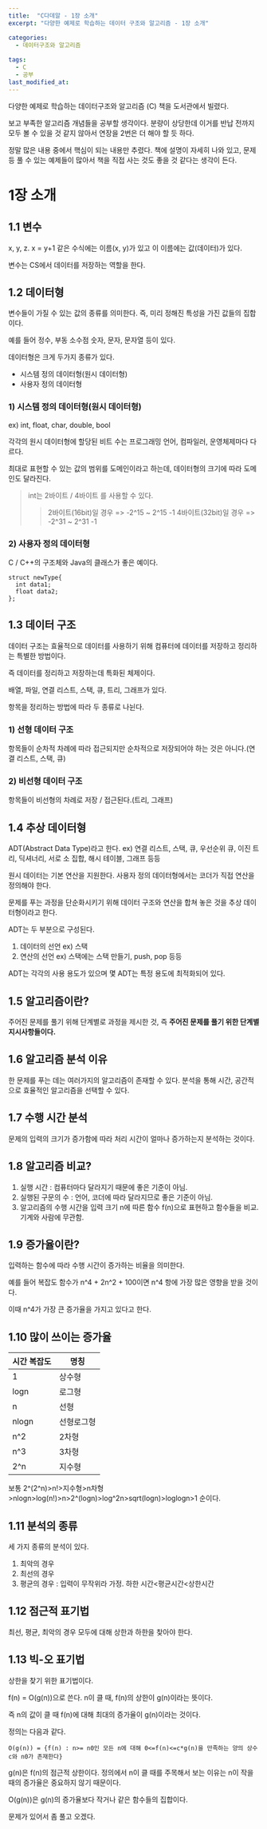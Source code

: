 ```yaml
---
title:  "C다데알 - 1장 소개"
excerpt: "다양한 예제로 학습하는 데이터 구조와 알고리즘 - 1장 소개"

categories:
  - 데이터구조와 알고리즘
  
tags:
  - C
  - 공부
last_modified_at: 
---
```


다양한 예제로 학습하는 데이터구조와 알고리즘 (C) 책을 도서관에서 빌렸다.

보고 부족한 알고리즘 개념들을 공부할 생각이다. 분량이 상당한데 이거를 반납 전까지 모두 볼 수 있을 것 같지 않아서 연장을 2번은 더 해야 할 듯 하다.

정말 많은 내용 중에서 핵심이 되는 내용만 추렸다. 책에 설명이 자세히 나와 있고, 문제 등 풀 수 있는 예제들이 많아서 책을 직접 사는 것도 좋을 것 같다는 생각이 든다.

1장 소개
=========

## 1.1 변수

x, y, z. x = y+1 같은 수식에는 이름(x, y)가 있고 이 이름에는 값(데이터)가 있다.

변수는 CS에서 데이터를 저장하는 역할을 한다.

## 1.2 데이터형

변수들이 가질 수 있는 값의 종류를 의미한다. 즉, 미리 정해진 특성을 가진 값들의 집합이다.

예를 들어 정수, 부동 소수점 숫자, 문자, 문자열 등이 있다.

데이터형은 크게 두가지 종류가 있다.
* 시스템 정의 데이터형(원시 데이터형)
* 사용자 정의 데이터형

### 1) 시스템 정의 데이터형(원시 데이터형)
ex) int, float, char, double, bool

각각의 원시 데이터형에 할당된 비트 수는 프로그래밍 언어, 컴파일러, 운영체제마다 다르다.

최대로 표현할 수 있는 값의 범위를 도메인이라고 하는데, 데이터형의 크기에 따라 도메인도 달라진다.

> int는 2바이트 / 4바이트 를 사용할 수 있다.
> > 2바이트(16bit)일 경우 => -2^15 ~ 2^15 -1
> > 4바이트(32bit)일 경우 => -2^31 ~ 2^31 -1

### 2) 사용자 정의 데이터형
C / C++의 구조체와 Java의 클래스가 좋은 예이다.
~~~
struct newType{
  int data1;
  float data2;
};
~~~

## 1.3 데이터 구조
데이터 구조는 효율적으로 데이터를 사용하기 위해 컴퓨터에 데이터를 저장하고 정리하는 특별한 방법이다.

즉 데이터를 정리하고 저장하는데 특화된 체제이다.

배열, 파일, 연결 리스트, 스택, 큐, 트리, 그래프가 있다.

항목을 정리하는 방법에 따라 두 종류로 나뉜다.

### 1) 선형 데이터 구조
항목들이 순차적 차례에 따라 접근되지만 순차적으로 저장되어야 하는 것은 아니다.(연결 리스트, 스택, 큐)

### 2) 비선형 데이터 구조
항목들이 비선형의 차례로 저장 / 접근된다.(트리, 그래프)

## 1.4 추상 데이터형
ADT(Abstract Data Type)라고 한다. ex) 연결 리스트, 스택, 큐, 우선순위 큐, 이진 트리, 딕셔너리, 서로 소 집합, 해시 테이블, 그래프 등등

원시 데이터는 기본 연산을 지원한다. 사용자 정의 데이터형에서는 코더가 직접 연산을 정의해야 한다.

문제를 푸는 과정을 단순화시키기 위해 데이터 구조와 연산을 합쳐 놓은 것을 추상 데이터형이라고 한다.

ADT는 두 부분으로 구성된다.

1. 데이터의 선언 ex) 스택
2. 연산의 선언 ex) 스택에는 스택 만들기, push, pop 등등

ADT는 각각의 사용 용도가 있으며 몇 ADT는 특정 용도에 최적화되어 있다.

## 1.5 알고리즘이란?
주어진 문제를 풀기 위해 단계별로 과정을 제시한 것, 즉 **주어진 문제를 풀기 위한 단계별 지시사항들이다.**

## 1.6 알고리즘 분석 이유
한 문제를 푸는 데는 여러가지의 알고리즘이 존재할 수 있다. 분석을 통해 시간, 공간적으로 효율적인 알고리즘을 선택할 수 있다.

## 1.7 수행 시간 분석
문제의 입력의 크기가 증가함에 따라 처리 시간이 얼마나 증가하는지 분석하는 것이다.

## 1.8 알고리즘 비교?
1. 실행 시간 : 컴퓨터마다 달라지기 때문에 좋은 기준이 아님.
2. 실행된 구문의 수 : 언어, 코더에 따라 달라지므로 좋은 기준이 아님.
3. 알고리즘의 수행 시간을 입력 크기 n에 따른 함수 f(n)으로 표현하고 함수들을 비교. 기계와 사람에 무관함.

## 1.9 증가율이란?
입력하는 함수에 따라 수행 시간이 증가하는 비율을 의미한다.

예를 들어 복잡도 함수가 n^4 + 2n^2 + 100이면 n^4 항에 가장 많은 영향을 받을 것이다.

이때 n^4가 가장 큰 증가율을 가지고 있다고 한다.

## 1.10 많이 쓰이는 증가율
|시간 복잡도|명칭|
|------|---|
|1|상수형|
|logn|로그형|
|n|선형|
|nlogn|선형로그형|
|n^2|2차형|
|n^3|3차형|
|2^n|지수형|

보통 2^(2^n)>n!>지수형>n차형>nlogn>log(n!)>n>2^(logn)>log^2n>sqrt(logn)>loglogn>1 순이다.

## 1.11 분석의 종류

세 가지 종류의 분석이 있다.

1. 최악의 경우 
2. 최선의 경우
3. 평균의 경우 : 입력이 무작위라 가정. 하한 시간<평균시간<상한시간

## 1.12 점근적 표기법
최선, 평균, 최악의 경우 모두에 대해 상한과 하한을 찾아야 한다.

## 1.13 빅-오 표기법
상한을 찾기 위한 표기법이다.

f(n) = O(g(n))으로 쓴다. n이 클 때, f(n)의 상한이 g(n)이라는 뜻이다.

즉 n의 값이 클 때 f(n)에 대해 최대의 증가율이 g(n)이라는 것이다.

정의는 다음과 같다.

~~~
O(g(n)) = {f(n) : n>= n0인 모든 n에 대해 0<=f(n)<=c*g(n)을 만족하는 양의 상수 c와 n0가 존재한다}
~~~

g(n)은 f(n)의 점근적 상한이다. 정의에서 n이 클 때를 주목해서 보는 이유는 n이 작을 때의 증가율은 중요하지 않기 때문이다.

O(g(n))은 g(n)의 증가율보다 작거나 같은 함수들의 집합이다.

문제가 있어서 좀 풀고 오겠다.
